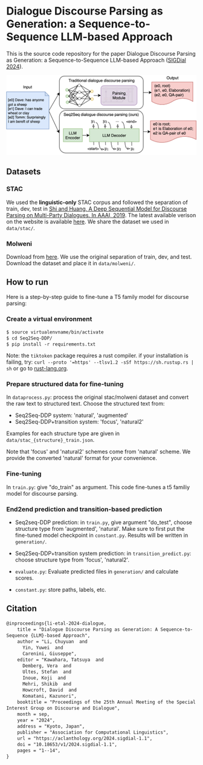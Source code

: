 # Dialogue Discourse Parsing as Generation: a Sequence-to-Sequence LLM-based Approach

This is the source code repository for the paper Dialogue Discourse Parsing as Generation: a Sequence-to-Sequence LLM-based Approach ([SIGDial 2024](https://2024.sigdial.org)).

<img src="./pic/seq2seq-disc-parse.png" alt="drawing" width="600"/>

## Datasets
### STAC
We used the **linguistic-only** STAC corpus and followed the separation of train, dev, test in [Shi and Huang, A Deep Sequential Model for Discourse Parsing on Multi-Party Dialogues. In AAAI, 2019](https://github.com/shizhouxing/DialogueDiscourseParsing).
The latest available verison on the website is available [here](https://www.irit.fr/STAC/corpus.html). 
We share the dataset we used in `data/stac/`.


### Molweni
Download from [here](https://github.com/HIT-SCIR/Molweni). We use the original separation of train, dev, and test.
Download the dataset and place it in `data/molweni/`. 

## How to run
Here is a step-by-step guide to fine-tune a T5 family model for discourse parsing:

### Create a virtual environment
```
$ source virtualenvname/bin/activate
$ cd Seq2Seq-DDP/
$ pip install -r requirements.txt
```

Note: the `tiktoken` package requires a rust compiler. if your installation is failing, try: `curl --proto '=https' --tlsv1.2 -sSf https://sh.rustup.rs | sh`
or go to [rust-lang.org](https://rust-lang.org).

### Prepare structured data for fine-tuning

In `dataprocess.py`: process the original stac/molweni dataset and convert the raw text to structured text.
Choose the structured text from: 
- Seq2Seq-DDP system: 'natural', 'augmented'
- Seq2Seq-DDP+transition system: 'focus', 'natural2'

Examples for each structure type are given in `data/stac_{structure}_train.json`.

Note that 'focus' and 'natural2' schemes come from 'natural' scheme. 
We provide the converted 'natural' format for your convenience.

### Fine-tuning

In `train.py`: give "do_train" as argument. 
This code fine-tunes a t5 familiy model for discourse parsing. 

### End2end prediction and transition-based prediction

- Seq2seq-DDP prediction: in `train.py`, give argument "do_test", choose structure type from 'augmented', 'natural'.
Make sure to first put the fine-tuned model checkpoint in `constant.py`. Results will be written in `generation/`.

- Seq2Seq-DDP+transition system prediction: in `transition_predict.py`: choose structure type from 'focus', 'natural2'.

- `evaluate.py`: Evaluate predicted files in `generation/` and calculate scores.

- `constant.py`: store paths, labels, etc.

## Citation
```
@inproceedings{li-etal-2024-dialogue,
    title = "Dialogue Discourse Parsing as Generation: A Sequence-to-Sequence {LLM}-based Approach",
    author = "Li, Chuyuan  and
      Yin, Yuwei  and
      Carenini, Giuseppe",
    editor = "Kawahara, Tatsuya  and
      Demberg, Vera  and
      Ultes, Stefan  and
      Inoue, Koji  and
      Mehri, Shikib  and
      Howcroft, David  and
      Komatani, Kazunori",
    booktitle = "Proceedings of the 25th Annual Meeting of the Special Interest Group on Discourse and Dialogue",
    month = sep,
    year = "2024",
    address = "Kyoto, Japan",
    publisher = "Association for Computational Linguistics",
    url = "https://aclanthology.org/2024.sigdial-1.1",
    doi = "10.18653/v1/2024.sigdial-1.1",
    pages = "1--14",
}
```
